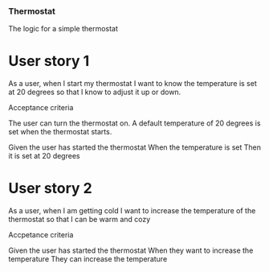 ### Thermostat

The logic for a simple thermostat

# User story 1

As a user, when I start my thermostat
I want to know the temperature is set at 20 degrees
so that I know to adjust it up or down.

Acceptance criteria

The user can turn the thermostat on.
A default temperature of 20 degrees is set when the thermostat starts.

Given the user has started the thermostat
When the temperature is set
Then it is set at 20 degrees

# User story 2

As a user, when I am getting cold
I want to increase the temperature of the thermostat
so that I can be warm and cozy

Accpetance criteria

Given the user has started the thermostat
When they want to increase the temperature
They can increase the temperature

